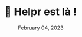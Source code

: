 ---
title: "🥳 Helpr est là !"
description: "Voici la première version de l'application Helpr. Vous pouvez désormais créer des projets, des tâches, des services, des automations, etc..."
date: "February 04, 2023"
img: 'helpr-is-here.png'
version: '1.0.0'
---